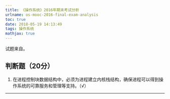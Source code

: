 ```yaml
---
title: 《操作系统》2016年期末考试分析
urlname: os-mooc-2016-final-exam-analysis
toc: true
date: 2018-05-19 14:13:49
tags: 操作系统
mathjax: true
---
```


试题来自[]()。

## 判断题（20分）
1. 在进程控制块数据结构中，必须为进程建立内核栈结构，确保进程可以得到操作系统的可靠服务和管理等支持。（√）

---
